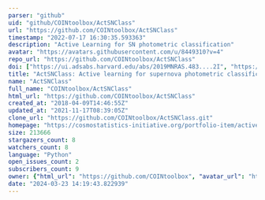 ```yaml
---
parser: "github"
uid: "github/COINtoolbox/ActSNClass"
url: "https://github.com/COINtoolbox/ActSNClass"
timestamp: "2022-07-17 16:30:35.593363"
description: "Active Learning for SN photometric classification"
avatar: "https://avatars.githubusercontent.com/u/8449310?v=4"
repo_url: "https://github.com/COINtoolbox/ActSNClass"
doi: ["https://ui.adsabs.harvard.edu/abs/2019MNRAS.483....2I", "https://ui.adsabs.harvard.edu/abs/2019ascl.soft08003I/abstract"]
title: "ActSNClass: Active learning for supernova photometric classification"
name: "ActSNClass"
full_name: "COINtoolbox/ActSNClass"
html_url: "https://github.com/COINtoolbox/ActSNClass"
created_at: "2018-04-09T14:46:55Z"
updated_at: "2021-11-17T08:39:05Z"
clone_url: "https://github.com/COINtoolbox/ActSNClass.git"
homepage: "https://cosmostatistics-initiative.org/portfolio-item/active-learning-for-sn-classification/"
size: 213666
stargazers_count: 8
watchers_count: 8
language: "Python"
open_issues_count: 2
subscribers_count: 9
owner: {"html_url": "https://github.com/COINtoolbox", "avatar_url": "https://avatars.githubusercontent.com/u/8449310?v=4", "login": "COINtoolbox", "type": "Organization"}
date: "2024-03-23 14:19:43.822939"
---
```

